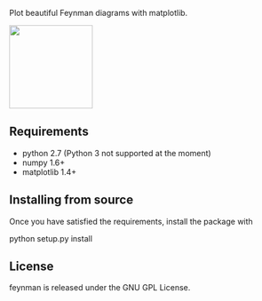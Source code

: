 Plot beautiful Feynman diagrams with matplotlib.

<a href="url"><img src="https://github.com/GkAntonius/feynman/blob/master/examples/Solid_State_Physics/gw-Sigma.png" height="150" ></a><br clear="all" />


Requirements
------------

  * python 2.7 (Python 3 not supported at the moment)
  * numpy 1.6+
  * matplotlib 1.4+


Installing from source
----------------------

Once you have satisfied the requirements, install the package with

  python setup.py install


License
-------

feynman is released under the GNU GPL License.
